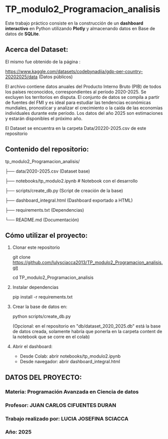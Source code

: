 # TP_modulo2_Programacion_analisis

Este trabajo práctico consiste en la construcción de un **dashboard interactivo** en Python utilizando **Plotly** y almacenando datos en 
Base de datos de **SQLite**.

## Acerca del Dataset:

El mismo fue obtenido de la página :

https://www.kaggle.com/datasets/codebynadiia/gdp-per-country-20202025/data   (Datos públicos)

El  archivo contiene  datos anuales del Producto Interno Bruto (PIB) de todos los países reconocidos, correspondientes al período 2020-2025. Se excluyen los territorios en disputa. El conjunto de datos se compila a partir de fuentes del FMI y es ideal para estudiar las tendencias económicas mundiales, pronosticar y analizar el crecimiento o la caída de las economías individuales durante este período.
Los datos del año 2025 son estimaciones y estarán disponibles el próximo año.

El Dataset se encuentra en la carpeta Data/20220-2025.csv  de este repositorio

## Contenido del repositorio:

tp_modulo2_Programacion_analisis/

├── data/2020-2025.csv  (Dataset base)

├── notebooks/tp_modulo2.ipynb # Notebook con el desarrollo

├── scripts/create_db.py (Script de creación de la base)

├── dashboard_integral.html (Dashboard exportado a HTML)

├── requirements.txt (Dependencias)

└── README.md (Documentación)


## Cómo utilizar el proyecto:

1. Clonar este repositorio    

   git clone https://github.com/lulysciacca2013/TP_modulo2_Programacion_analisis.git
   
   cd TP_modulo2_Programacion_analisis

3. Instalar dependencias

   pip install -r requirements.txt

4. Crear la base de datos en:

   python scripts/create_db.py

   (Opcional: en el repositorio en "db/dataset_2020_2025.db" está la base de datos creada, solamente habría que ponerla en la carpeta 
    content de la notebook que se corre en el colab)

5. Abrir el dashboard:

   - Desde Colab: abrir notebooks/tp_modulo2.ipynb
   - Desde navegador: abrir dashboard_integral.html

## DATOS DEL PROYECTO:

### Materia: Programación Avanzada en Ciencia de datos
### Profesor: JUAN CARLOS CIFUENTES DURAN
### Trabajo realizado por: LUCIA JOSEFINA SCIACCA
### Año: 2025




   
